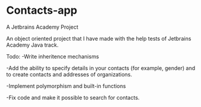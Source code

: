 # Contacts-app
A Jetbrains Academy Project

An object oriented project that I have made with the help tests of Jetbrains Academy Java track.

Todo:
-Write inheritence mechanisms

-Add the ability to specify details in your contacts (for example, gender) and to create contacts and addresses of organizations.

-Implement polymorphism and built-in functions

-Fix code and make it possible to search for contacts.
